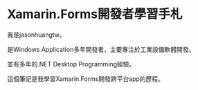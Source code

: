 # Xamarin.Forms開發者學習手札

我是jasonhuangtw。

是Windows Application多年開發者，主要專注於工業設備軟體開發。

並有多年的.NET Desktop Programming經驗。

這個筆記是我學習Xamarin.Forms開發跨平台app的歷程。

